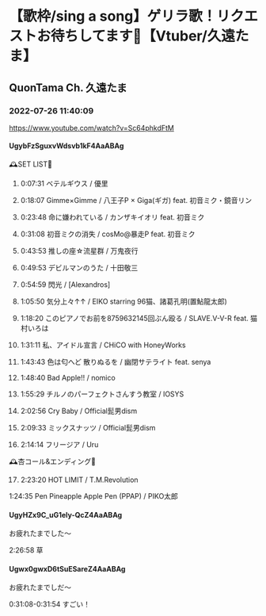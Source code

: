 # 【歌枠/sing a song】ゲリラ歌！リクエストお待ちしてます🥀【Vtuber/久遠たま】

## QuonTama Ch. 久遠たま

### 2022-07-26 11:40:09

https://www.youtube.com/watch?v=Sc64phkdFtM

#### UgybFzSguxvWdsvb1kF4AaABAg

🕰SET LIST🥀



01. 0:07:31 ベテルギウス / 優里

02. 0:18:07 Gimme×Gimme / 八王子P × Giga(ギガ) feat. 初音ミク・鏡音リン

03. 0:23:48 命に嫌われている / カンザキイオリ feat. 初音ミク

04. 0:31:08 初音ミクの消失 / cosMo@暴走P feat. 初音ミク

05. 0:43:53 推しの座☆流星群 / 万鬼夜行

06. 0:49:53 デビルマンのうた / 十田敬三

07. 0:54:59 閃光 / [Alexandros]

08. 1:05:50 気分上々↑↑ / EIKO starring 96猫、諸葛孔明(置鮎龍太郎)

09. 1:18:20 このピアノでお前を8759632145回ぶん殴る / SLAVE.V-V-R feat. 猫村いろは

10. 1:31:11 私、アイドル宣言 / CHiCO with HoneyWorks

11. 1:43:43 色は匂へど 散りぬるを / 幽閉サテライト feat. senya

12. 1:48:40 Bad Apple!! / nomico

13. 1:55:29 チルノのパーフェクトさんすう教室 / IOSYS

14. 2:02:56 Cry Baby / Official髭男dism

15. 2:09:33 ミックスナッツ / Official髭男dism

16. 2:14:14 フリージア / Uru



​🕰杏コール&エンディング🥀



17. 2:23:20 HOT LIMIT / T.M.Revolution



1:24:35 Pen Pineapple Apple Pen (PPAP) / PIKO太郎



#### UgyHZx9C_uG1ely-QcZ4AaABAg

お疲れたまでした～

2:26:58 草



#### Ugwx0gwxD6tSuESareZ4AaABAg

お疲れたまでしだ〜

0:31:08-0:31:54 すごい！

